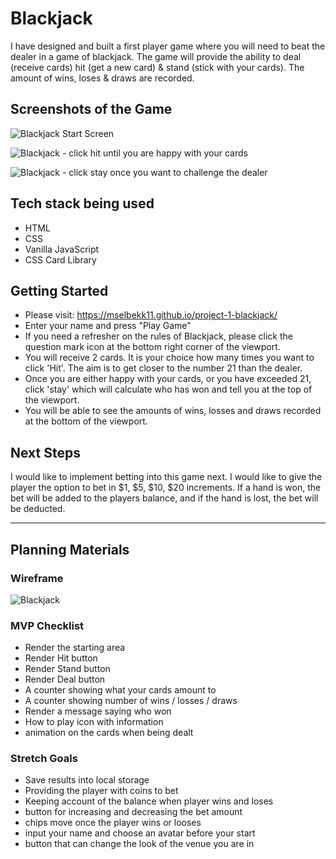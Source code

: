 # Blackjack

I have designed and built a first player game where you will need to beat the dealer in a game of blackjack. The game will provide the ability to deal (receive cards) hit (get a new card) & stand (stick with your cards). The amount of wins, loses & draws are recorded.

## Screenshots of the Game

![Blackjack Start Screen](https://res.cloudinary.com/dtjasyr7k/image/upload/v1697145238/Screenshot_2023-10-12_at_14.13.25_suowbu.png)

![Blackjack - click hit until you are happy with your cards](https://res.cloudinary.com/dtjasyr7k/image/upload/v1697145239/Screenshot_2023-10-12_at_14.11.38_i0y6ae.png)

![Blackjack - click stay once you want to challenge the dealer](https://res.cloudinary.com/dtjasyr7k/image/upload/v1697145239/Screenshot_2023-10-12_at_14.11.46_wmwyuc.png)

## Tech stack being used

- HTML
- CSS
- Vanilla JavaScript
- CSS Card Library

## Getting Started

- Please visit: https://mselbekk11.github.io/project-1-blackjack/
- Enter your name and press "Play Game"
- If you need a refresher on the rules of Blackjack, please click the question mark icon at the bottom right corner of the viewport.
- You will receive 2 cards. It is your choice how many times you want to click 'Hit'. The aim is to get closer to the number 21 than the dealer.
- Once you are either happy with your cards, or you have exceeded 21, click 'stay' which will calculate who has won and tell you at the top of the viewport.
- You will be able to see the amounts of wins, losses and draws recorded at the bottom of the viewport.

## Next Steps

I would like to implement betting into this game next. I would like to give the player the option to bet in $1, $5, $10, $20 increments. If a hand is won, the bet will be added to the players balance, and if the hand is lost, the bet will be deducted. 

---

## Planning Materials

### Wireframe

![Blackjack](https://res.cloudinary.com/dtjasyr7k/image/upload/v1696548268/Group_5_vvbyfx.png)

### MVP Checklist

- Render the starting area
- Render Hit button
- Render Stand button
- Render Deal button
- A counter showing what your cards amount to
- A counter showing number of wins / losses / draws
- Render a message saying who won
- How to play icon with information
- animation on the cards when being dealt

### Stretch Goals

- Save results into local storage
- Providing the player with coins to bet
- Keeping account of the balance when player wins and loses
- button for increasing and decreasing the bet amount
- chips move once the player wins or looses
- input your name and choose an avatar before your start
- button that can change the look of the venue you are in

